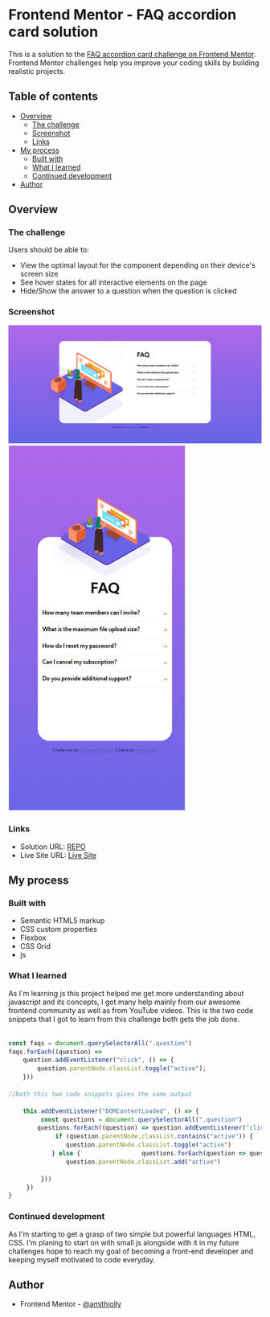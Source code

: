 # Frontend Mentor - FAQ accordion card solution

This is a solution to the [FAQ accordion card challenge on Frontend Mentor](https://www.frontendmentor.io/challenges/faq-accordion-card-XlyjD0Oam). Frontend Mentor challenges help you improve your coding skills by building realistic projects. 

## Table of contents

- [Overview](#overview)
  - [The challenge](#the-challenge)
  - [Screenshot](#screenshot)
  - [Links](#links)
- [My process](#my-process)
  - [Built with](#built-with)
  - [What I learned](#what-i-learned)
  - [Continued development](#continued-development)
- [Author](#author)

## Overview

### The challenge

Users should be able to:

- View the optimal layout for the component depending on their device's screen size
- See hover states for all interactive elements on the page
- Hide/Show the answer to a question when the question is clicked

### Screenshot

![DESKTOP Preview](screenshots/desktop_preview.png)
![MOBILE Preview](screenshots/mobile_preview.png?raw=true "MOBILE_PREVIEW")

### Links

- Solution URL: [REPO](https://github.com/amithjolly/faq-accordion-card-main)
- Live Site URL: [Live Site](https://amithjolly.github.io/faq-accordion-card-main/)

## My process

### Built with

- Semantic HTML5 markup
- CSS custom properties
- Flexbox
- CSS Grid
- js

### What I learned

As I'm learning js this project helped me get more understanding about javascript and its concepts, I got many help mainly from our awesome frontend community as well as from YouTube videos.
This is the two code snippets that I got to learn from this challenge
both gets the job done.
```js

const faqs = document.querySelectorAll(".question")
faqs.forEach((question) =>
    question.addEventListener("click", () => {
        question.parentNode.classList.toggle("active");
    }))
 
//both this two code snippets gives the same output

    this.addEventListener("DOMContentLoaded", () => {
         const questions = document.querySelectorAll(".question")
        questions.forEach((question) => question.addEventListener("click", () => {
             if (question.parentNode.classList.contains("active")) {
                question.parentNode.classList.toggle("active")
            } else {                 questions.forEach(question => question.parentNode.classList.remove("active"))
                question.parentNode.classList.add("active")             }

         }))
     })
}
```
### Continued development

As I'm starting to get a grasp of two simple but powerful languages HTML, CSS. I'm planing to start on with small js alongside with it
in my future challenges hope to reach my goal of becoming a front-end developer and keeping myself motivated to code everyday. 



## Author

- Frontend Mentor - [@amithjolly](https://www.frontendmentor.io/profile/amithjolly)

